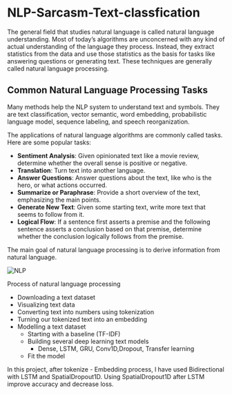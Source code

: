 # NLP-Sarcasm-Text-classfication

The general field that studies natural language is called natural language understanding. Most of today’s algorithms are unconcerned with any kind of actual understanding of the language they process. Instead, they extract statistics from the data and use those statistics as the basis for tasks like answering questions or
generating text. These techniques are generally called natural language processing.

## Common Natural Language Processing Tasks

Many methods help the NLP system to understand text and symbols. They are text classification, vector semantic, word embedding, probabilistic language model, sequence labeling, and speech reorganization.

The applications of natural language algorithms are commonly called tasks. Here are some popular tasks:

 * **Sentiment Analysis**: Given opinionated text like a movie review, determine whether the overall sense is positive or negative.
 * **Translation**: Turn text into another language.
 * **Answer Questions**: Answer questions about the text, like who is the hero, or what actions occurred.
 * **Summarize or Paraphrase**: Provide a short overview of the text, emphasizing the main points.
 * **Generate New Text**: Given some starting text, write more text that seems to follow from it.
 * **Logical Flow**: If a sentence first asserts a premise and the following sentence asserts a conclusion based on that premise, determine whether the conclusion logically follows from the premise.

The main goal of natural language processing is to derive information from natural language.

![NLP](https://user-images.githubusercontent.com/62169942/167230648-eb9c8a50-8c99-4fe8-882c-44ed093bd82b.png)

Process of natural language processing

* Downloading a text dataset
* Visualizing text data
* Converting text into numbers using tokenization
* Turning our tokenized text into an embedding
* Modelling a text dataset
  * Starting with a baseline (TF-IDF)
  * Building several deep learning text models
    * Dense, LSTM, GRU, Conv1D,Dropout, Transfer learning
  * Fit the model

In this project, after tokenize - Embedding process, l have used Bidirectional with LSTM and SpatialDropout1D. Using SpatialDropout1D after LSTM improve accuracy and decrease loss.
